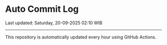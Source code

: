 # Auto Commit Log

Last updated: Saturday, 20-09-2025 02:10 WIB

---

This repository is automatically updated every hour using GitHub Actions.
